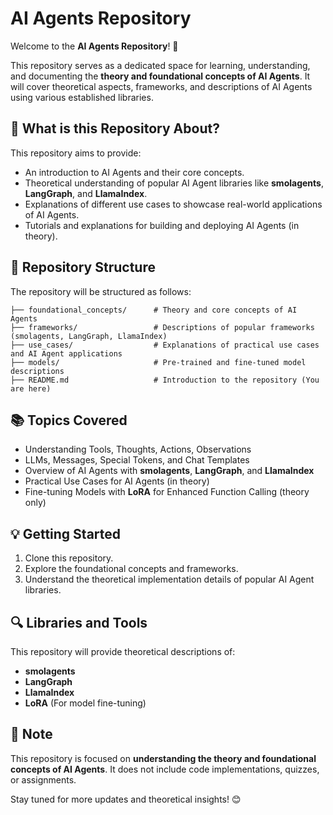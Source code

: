 # AI Agents Repository

Welcome to the **AI Agents Repository**! 🚀

This repository serves as a dedicated space for learning, understanding, and documenting the **theory and foundational concepts of AI Agents**. It will cover theoretical aspects, frameworks, and descriptions of AI Agents using various established libraries.

## 📌 What is this Repository About?
This repository aims to provide:
- An introduction to AI Agents and their core concepts.
- Theoretical understanding of popular AI Agent libraries like **smolagents**, **LangGraph**, and **LlamaIndex**.
- Explanations of different use cases to showcase real-world applications of AI Agents.
- Tutorials and explanations for building and deploying AI Agents (in theory).

## 📂 Repository Structure
The repository will be structured as follows:

```
├── foundational_concepts/      # Theory and core concepts of AI Agents
├── frameworks/                 # Descriptions of popular frameworks (smolagents, LangGraph, LlamaIndex)
├── use_cases/                  # Explanations of practical use cases and AI Agent applications
├── models/                     # Pre-trained and fine-tuned model descriptions
├── README.md                   # Introduction to the repository (You are here)
```

## 📚 Topics Covered
- Understanding Tools, Thoughts, Actions, Observations
- LLMs, Messages, Special Tokens, and Chat Templates
- Overview of AI Agents with **smolagents**, **LangGraph**, and **LlamaIndex**
- Practical Use Cases for AI Agents (in theory)
- Fine-tuning Models with **LoRA** for Enhanced Function Calling (theory only)

## 💡 Getting Started
1. Clone this repository.
2. Explore the foundational concepts and frameworks.
3. Understand the theoretical implementation details of popular AI Agent libraries.

## 🔍 Libraries and Tools
This repository will provide theoretical descriptions of:
- **smolagents**
- **LangGraph**
- **LlamaIndex**
- **LoRA** (For model fine-tuning)

## 📌 Note
This repository is focused on **understanding the theory and foundational concepts of AI Agents**. It does not include code implementations, quizzes, or assignments.

Stay tuned for more updates and theoretical insights! 😊
